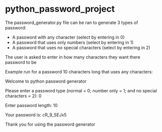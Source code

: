 # python_password_project
The password_generator.py file can be ran to generate 3 types of password:
- A password with any character (select by entering in 0)
- A password that uses only numbers (select by entering in 1)
- A password that uses no special characters (select by entering in 2)

The user is asked to enter in how many characters they want there password to be

Example run for a password 10 characters long that uses any characters:

Welcome to python password generator 

Please enter a password type (normal = 0; number only = 1; and no special
 characters = 2): 0
 
Enter password length: 10
 
Your password is: cR_9_SEJx5 

Thank you for using the password generator
